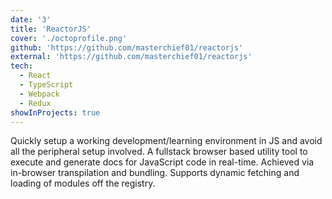 ```yaml
---
date: '3'
title: 'ReactorJS'
cover: './octoprofile.png'
github: 'https://github.com/masterchief01/reactorjs'
external: 'https://github.com/masterchief01/reactorjs'
tech:
  - React
  - TypeScript
  - Webpack
  - Redux
showInProjects: true
---
```


Quickly setup a working development/learning environment in JS and avoid all the peripheral setup involved. A fullstack browser based utility tool to execute and generate docs for JavaScript code in real-time. Achieved via in-browser transpilation and bundling. Supports dynamic fetching and loading of modules off the registry.

